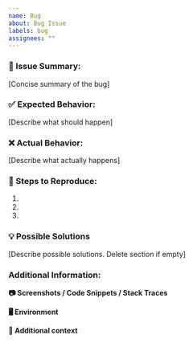 ```yaml
---
name: Bug
about: Bug Issue
labels: bug
assignees: ""
---
```


### 🐛 Issue Summary:

[Concise summary of the bug]

### ✅ Expected Behavior:

[Describe what should happen]

### ❌ Actual Behavior:

[Describe what actually happens]

### 🔁 Steps to Reproduce:

1.
2.
3.

### 💡 Possible Solutions

[Describe possible solutions. Delete section if empty]

### Additional Information:

**📷 Screenshots / Code Snippets / Stack Traces**

**🖥 Environment**

**📝 Additional context**
